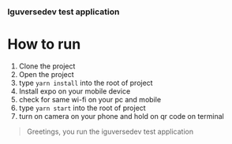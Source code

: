### Iguversedev test application

# How to run

1.  Clone the project
2.  Open the project
3.  type `yarn install` into the root of project
4.  Install expo on your mobile device
5.  check for same wi-fi on your pc and mobile
6.  type `yarn start` into the root of project
7.  turn on camera on your phone and hold on qr code on terminal

> Greetings, you run the iguversedev test application
